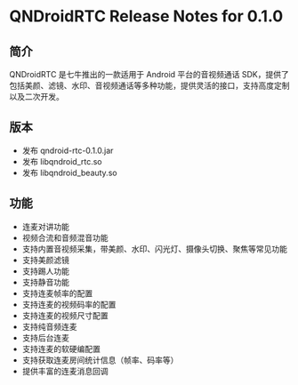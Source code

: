 # QNDroidRTC Release Notes for 0.1.0

## 简介

QNDroidRTC 是七牛推出的一款适用于 Android 平台的音视频通话 SDK，提供了包括美颜、滤镜、水印、音视频通话等多种功能，提供灵活的接口，支持高度定制以及二次开发。

## 版本

- 发布 qndroid-rtc-0.1.0.jar
- 发布 libqndroid_rtc.so
- 发布 libqndroid_beauty.so

## 功能

- 连麦对讲功能
- 视频合流和音频混音功能
- 支持内置音视频采集，带美颜、水印、闪光灯、摄像头切换、聚焦等常见功能
- 支持美颜滤镜
- 支持踢人功能
- 支持静音功能
- 支持连麦帧率的配置
- 支持连麦的视频码率的配置
- 支持连麦的视频尺寸配置
- 支持纯音频连麦
- 支持后台连麦
- 支持连麦的软硬编配置
- 支持获取连麦房间统计信息（帧率、码率等）
- 提供丰富的连麦消息回调